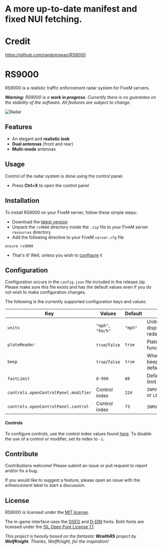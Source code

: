 # A more up-to-date manifest and fixed NUI fetching.

# Credit 

https://github.com/randomsean/RS9000

# RS9000
RS9000 is a realistic traffic enforcement radar system for FiveM servers.

***Warning:** RS9000 is a **work in progress**. Currently there is no guarantee on the stability of the software. All features are subject to change.*

![Radar](https://i.imgur.com/Ugp6wLo.png)

## Features

* An elegant and **realistic look**
* **Dual antennas** (front and rear)
* **Multi-mode** antennas

## Usage

Control of the radar system is done using the control panel.

* Press **Ctrl+X** to open the control panel

## Installation

To install RS9000 on your FiveM server, follow these simple steps:
* Download the [latest version](https://github.com/GreveGit/rs9000/releases/tag/v1.0)
* Unpack the `rs9000` directory inside the `.zip` file to your FiveM server `resources` directory
* Add the following directive to your FiveM `server.cfg` file
```
ensure rs9000
```
* That's it! Well, unless you wish to [configure](#configuration) it

## Configuration

Configuration occurs in the `config.json` file included in the release zip. Please make sure this file exists and has the default values  even if you do not wish to make configuration changes.

The following is the currently supported configuration keys and values:

| Key                                  | Values            | Default | Notes                                 |
| ------------------------------------ | ----------------- | ------- | ------------------------------------- |
| `units`                              | `"mph"`, `"km/h"` | `"mph"` | Units of speed displayed on the radar |
| `plateReader`                        | `true`/`false`    | `true`  | Plate reader functionality            |
| `beep`                               | `true`/`false`    | `true`  | Whether or not beep is on by default  |
| `fastLimit`                          | `0-999`           | `80`    | Default fast speed limit              |
| `controls.openControlPanel.modifier` | Control index     | `224`   | `INPUT_SCRIPT_RLEFT` or `LEFT CTRL`   |
| `controls.openControlPanel.control`  | Control index     | `73`    | `INPUT_VEH_DUCK` or `X`               |

#### Controls

To configure controls, use the control index values found [here](https://docs.fivem.net/game-references/controls/). To disable the use of a control or modifier, set its index to `-1`.

## Contribute

Contributions welcome! Please submit an issue or pull request to report and/or fix a bug.

If you would like to suggest a feature, please open an issue with the *enhancement* label to start a discussion.

## License

RS9000 is licensed under the [MIT license](https://github.com/randomsean/RS9000/blob/master/LICENSE).

The in-game interface uses the [DSEG](https://www.keshikan.net/fonts-e.html) and [D-DIN](https://www.datto.com/fonts/d-din/) fonts. Both fonts are licensed under the [SIL Open Font License 1.1](https://scripts.sil.org/OFL).

*This project is heavily based on the fantastic **WraithRS** project by **WolfKnight**. Thanks, WolfKnight, for the inspiration!*